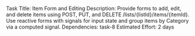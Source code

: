 Task Title: Item Form and Editing
Description: Provide forms to add, edit, and delete items using POST, PUT, and DELETE /lists/{listId}/items/{itemId}. Use reactive forms with signals for input state and group items by Category via a computed signal.
Dependencies: task-8
Estimated Effort: 2 days
